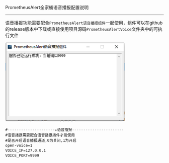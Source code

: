 PrometheusAlert全家桶语音播报配置说明

-----------------

语音播报功能需要配合`PrometheusAlert语音播报组件`一起使用，组件可以在github的release版本中下载或直接使用项目源码`PrometheusAlertVoice`文件夹中的可执行文件

![voice](../voice_app.png)

```
#---------------------↓语音播报-----------------------
#语音播报需要配合语音播报插件才能使用
#是否开启语音播报通道,0为关闭,1为开启
open-voice=1
VOICE_IP=127.0.0.1
VOICE_PORT=9999
```